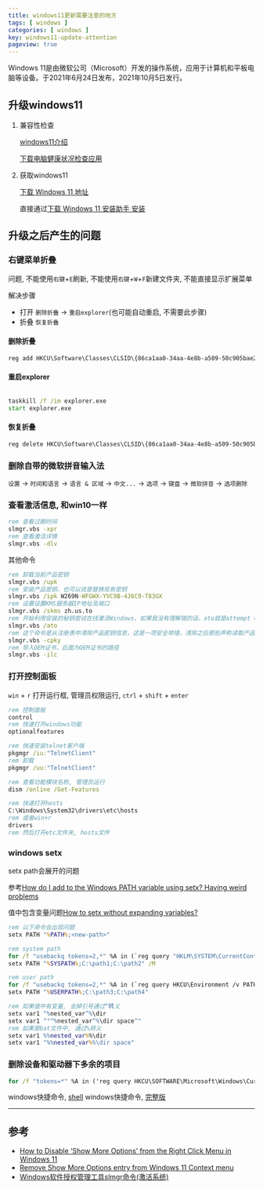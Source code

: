 ```yaml
---
title: windows11更新需要注意的地方
tags: [ windows ]
categories: [ windows ]
key: windows11-update-attention
pageview: true
---
```


Windows 11是由微软公司（Microsoft）开发的操作系统，应用于计算机和平板电脑等设备。于2021年6月24日发布，2021年10月5日发行。

<!--more-->

## 升级windows11

1. 兼容性检查

    [windows11介绍](https://www.microsoft.com/zh-cn/windows/windows-11)

    [下载电脑健康状况检查应用](https://aka.ms/GetPCHealthCheckApp)

2. 获取windows11

    [下载 Windows 11 地址](https://www.microsoft.com/zh-cn/software-download/windows11)

    直接通过[下载 Windows 11 安装助手 安装](https://go.microsoft.com/fwlink/?linkid=2171764)

## 升级之后产生的问题

### 右键菜单折叠

问题, 不能使用`右键`+`E`刷新, 不能使用`右键`+`W`+`F`新建文件夹, 不能直接显示扩展菜单

解决步骤

- 打开 `删除折叠` -> `重启explorer`(也可能自动重启, 不需要此步骤)
- 折叠 `恢复折叠`

#### 删除折叠

```bat
reg add HKCU\Software\Classes\CLSID\{86ca1aa0-34aa-4e8b-a509-50c905bae2a2}\InprocServer32 /ve /d "" /f
```

#### 重启explorer

```bat

taskkill /f /im explorer.exe
start explorer.exe

```

#### 恢复折叠

```bat
reg delete HKCU\Software\Classes\CLSID\{86ca1aa0-34aa-4e8b-a509-50c905bae2a2} /f
```

### 删除自带的微软拼音输入法

`设置` -> `时间和语言` -> `语言 & 区域` -> `中文...` -> `选项` -> `键盘` -> `微软拼音` -> `选项删除`

### 查看激活信息, 和win10一样

```bat
rem 查看过期时间
slmgr.vbs -xpr
rem 查看激活详情
slmgr.vbs -dlv
```

其他命令

```bat
rem 卸载当前产品密钥
slmgr.vbs /upk
rem 安装产品密钥，也可以说是替换现有密钥
slmgr.vbs /ipk W269N-WFGWX-YVC9B-4J6C9-T83GX
rem 设置设置KMS服务器IP地址及端口
slmgr.vbs /skms zh.us.to
rem 开始利用安装的秘钥尝试在线激活Windows，如果我没有理解错的话，ato就是attempt online的缩写
slmgr.vbs /ato
rem 这个命令是从注册表中清除产品密钥信息，这是一项安全举措，清除之后那些声称读取产品密钥的软件就读不到了。这个命令相当重要，尤其在企业内部
slmgr.vbs -cpky
rem 导入OEM证书，后面为OEM证书的路径
slmgr.vbs -ilc
```

### 打开控制面板

`win` + `r` 打开运行框, 管理员权限运行, `ctrl` + `shift` + `enter`

```bat
rem 控制面板
control
rem 快速打开windows功能
optionalfeatures

rem 快速安装telnet客户端
pkgmgr /iu:"TelnetClient"
rem 卸载
pkgmgr /uu:"TelnetClient"

rem 查看功能模块名称, 管理员运行
dism /online /Get-Features

rem 快速打开hosts
C:\Windows\System32\drivers\etc\hosts
rem 或者win+r
drivers
rem 然后打开etc文件夹, hosts文件
```

### windows setx

setx path会展开的问题

参考[How do I add to the Windows PATH variable using setx? Having weird problems](https://stackoverflow.com/a/59571160)

值中包含变量问题[How to setx without expanding variables?](https://stackoverflow.com/a/25180587/9304033)

```bat
rem 以下命令会出现问题
setx PATH "%PATH%;<new-path>"

rem system path
for /f "usebackq tokens=2,*" %A in (`reg query "HKLM\SYSTEM\CurrentControlSet\Control\Session Manager\Environment" /v PATH`) do set SYSPATH=%B
setx PATH "%SYSPATH%;C:\path1;C:\path2" /M

rem user path
for /f "usebackq tokens=2,*" %A in (`reg query HKCU\Environment /v PATH`) do set USERPATH=%B
setx PATH "%USERPATH%;C:\path3;C:\path4"

rem 如果值中有变量, 去掉引号通过^转义
setx var1 ^%nested_var^%\dir
setx var1 ^"^%nested_var^%\dir space^"
rem 如果是bat文件中, 通过%转义
setx var1 %%nested_var%%\dir
setx var1 "%%nested_var%%\dir space"
```

### 删除设备和驱动器下多余的项目

```bat
for /f "tokens=*" %A in ('reg query HKCU\SOFTWARE\Microsoft\Windows\CurrentVersion\Explorer\MyComputer\NameSpace') do reg delete %A /f
```

windows快捷命令, [shell](/windows/2021/09/10/windows-shell-commands.html)
windows快捷命令, [完整版](/windows/2021/12/27/windows-keyboard-shortcuts.html)

----

## 参考

- [How to Disable ‘Show More Options’ from the Right Click Menu in Windows 11](https://appuals.com/disable-show-more-options-windows-11/)
- [Remove Show More Options entry from Windows 11 Context menu](https://www.thewindowsclub.com/remove-show-more-options-entry-from-windows-11-context-menu)
- [Windows软件授权管理工具slmgr命令(激活系统)](https://jingyan.baidu.com/article/25648fc17b5d669191fd0091.html)
